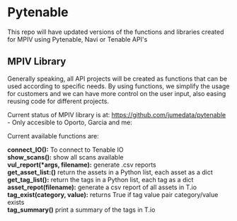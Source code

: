 # Pytenable

This repo will have updated versions of the functions and libraries created for MPIV using Pytenable, Navi or Tenable API's

## MPIV Library

Generally speaking, all API projects will be created as functions that can be used according to specific needs. By using functions, we simplify the usage for customers and we can have more control on the user input, also easing reusing code for different projects.

Current status of MPIV library is at: https://github.com/jumedata/pytenable - Only accesible to Oporto, Garcia and me:

Current available functions are:

**connect_IO():** To connect to Tenable IO  
**show_scans():** show all scans available  
**vul_report(\*args, filename):** generate .csv reports  
**get_asset_list:()** return the assets in a Python list, each asset as a dict  
**get_tag_list():** return the tags in a Python list, each tag as a dict  
**asset_repot(filename):** generate a csv report of all assets in T.io  
**tag_exist(category, value):** returns True if tag value pair category/value exists  
**tag_summary()** print a summary of the tags in T.io  

